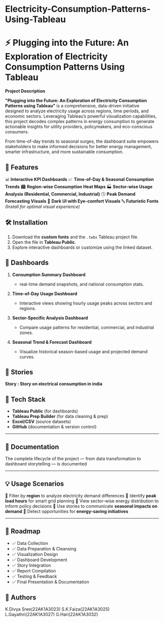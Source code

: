 # Electricity-Consumption-Patterns-Using-Tableau

 

 
# ⚡️ **Plugging into the Future: An Exploration of Electricity Consumption Patterns Using Tableau**

 

 **Project Description**

**"Plugging into the Future: An Exploration of Electricity Consumption Patterns using Tableau"** is a comprehensive, data-driven initiative designed to analyze electricity usage across regions, time periods, and economic sectors. Leveraging Tableau’s powerful visualization capabilities, this project decodes complex patterns in energy consumption to generate actionable insights for utility providers, policymakers, and eco-conscious consumers.

From time-of-day trends to seasonal surges, the dashboard suite empowers stakeholders to make informed decisions for better energy management, smarter infrastructure, and more sustainable consumption.



## 🌟 **Features**

📊 **Interactive KPI Dashboards**
📈 **Time-of-Day & Seasonal Consumption Trends**
🏙️ **Region-wise Consumption Heat Maps**
🏭 **Sector-wise Usage Analysis (Residential, Commercial, Industrial)**
🕓 **Peak Demand Forecasting Visuals**
🎨 **Dark UI with Eye-comfort Visuals**
🔤 **Futuristic Fonts** *(Install for optimal visual experience)*



## 🛠️ **Installation**

1. Download the **custom fonts** and the `.twbx` Tableau project file.
2. Open the file in **Tableau Public**.
3. Explore interactive dashboards or customize using the linked dataset.


## 📸 **Dashboards**

1. **Consumption Summary Dashboard**

   * real-time demand snapshots, and national consumption stats.

2. **Time-of-Day Usage Dashboard**

   * Interactive views showing hourly usage peaks across sectors and regions.

3. **Sector-Specific Analysis Dashboard**

   * Compare usage patterns for residential, commercial, and industrial zones.

4. **Seasonal Trend & Forecast Dashboard**

   * Visualize historical season-based usage and projected demand curves.



## 📖 **Stories**

 **Story : Story on electrical consumption in india**


## 🧰 **Tech Stack**

* **Tableau Public** (for dashboards)
* **Tableau Prep Builder** (for data cleaning & prep)
* **Excel/CSV** (source datasets)
* **GitHub** (documentation & version control)

---

## 📄 **Documentation**

The complete lifecycle of the project — from data transformation to dashboard storytelling — is documented 




---

## 💡 **Usage Scenarios**

📌 Filter by **region** to analyze electricity demand differences
📌 Identify **peak load hours** for smart grid planning
📌 View sector-wise energy distribution to inform policy decisions
📌 Use stories to communicate **seasonal impacts on demand**
📌 Detect opportunities for **energy-saving initiatives**

---

## 🚧 **Roadmap**

* ✅ Data Collection
* ✅ Data Preparation & Cleansing
* ✅ Visualization Design
* ✅ Dashboard Development
* ✅ Story Integration
* ✅ Report Compilation
* ✅ Testing & Feedback
* ✅ Final Presentation & Documentation




## 👥 **Authors**
K.Divya Sree(22AK1A3023) 
S.K.Faiza(22AK1A3025) 
L.Gayathri(22AK1A3027) 
G.Hari(22AK1A3032)
